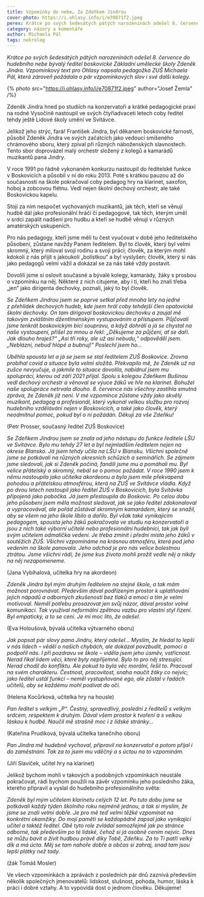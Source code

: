 ```yaml
---
title: Vzpomínky do nebe… Za Zdeňkem Jindrou
cover-photo: https://i.ohlasy.info/i/e70871f2.jpeg
perex: Krátce po svých šedesátých pátých narozeninách odešel 8. července do hudebního nebe bývalý ředitel boskovické Základní umělecké školy Zdeněk Jindra.
category: názory a komentáře
author: Michaela Pál
tags: nekrolog
---
```


*Krátce po svých šedesátých pátých narozeninách odešel 8. července do hudebního nebe bývalý ředitel boskovické Základní umělecké školy Zdeněk Jindra. Vzpomínkový text pro Ohlasy napsala pedagožka ZUŠ Michaela Pál, která zároveň požádala o pár vzpomínkových slov i své další kolegy.*

{% photo src="https://i.ohlasy.info/i/e70871f2.jpeg" author="Josef Žemla" /%}

Zdeněk Jindra hned po studiích na konzervatoři a krátké pedagogické praxi na rodné Vysočině nastoupil ve svých čtyřiadvaceti letech coby ředitel tehdy ještě Lidové školy umění ve Svitávce.

Jelikož jeho strýc, farář František Jindra, byl děkanem boskovické farnosti, působil Zdeněk Jindra ve svých začátcích jako vedoucí smíšeného chrámového sboru, který zpíval při různých náboženských slavnostech. Tento sbor doprovázel malý orchestr složený z kolegů a kamarádů muzikantů pana Jindry.

V roce 1991 po řádně vykonaném konkurzu nastoupil do ředitelské funkce v Boskovicích a působil v ní do roku 2013. Poté s krátkou pauzou až do současnosti na škole pokračoval coby pedagog hry na klarinet, saxofon, hoboj a zobcovou flétnu. Vedl nejen školní dechový orchestr, ale také Boskovickou kapelu.

Stojí za ním nespočet vychovaných muzikantů, jak těch, kteří se věnují hudbě dál jako profesionální hráči či pedagogové, tak těch, kterým uměl v srdci zapálit nadšení pro hudbu a kteří se hudbě věnují v různých amatérských uskupeních.

Pro nás pedagogy, kteří jsme měli tu čest vyučovat v době jeho ředitelského působení, zůstane navždy Panem ředitelem. Byl to člověk, který byl velmi skromný, který miloval svoji rodinu a svoji práci; člověk, za kterým mohl kdokoli z nás přijít s jakoukoli „bolístkou“ a byl vyslyšen; člověk, který si nás jako pedagogů velmi vážil a dokázal se za nás také vždy postavit.

Dovolili jsme si oslovit současné a bývalé kolegy, kamarády, žáky s prosbou o vzpomínku na něj. Některé z nich citujeme, aby i ti, kteří ho znali třeba „jen“ jako dirigenta dechovky, poznali, jaký to byl člověk.

*Se Zdeňkem Jindrou jsem se poprvé setkal před mnoha lety na jedné z přehlídek dechových hudeb, kde jsem hrál coby tehdejší člen opatovické školní dechovky. On tam dirigoval boskovickou dechovku a zaujal mě takovým zvláštním džentlmenským vystupováním a přístupem. Půjčovali jsme tenkrát boskovickým bicí soupravu, a když dohráli a já se chystal na naše vystoupení, přišel za mnou a řekl: „Děkujeme za půjčení, ať se daří. Jak dlouho hraješ?“ „Asi tři roky, ale už asi nebudu,“ odpověděl jsem. „Neblázni, nebuď hlópé a bubnuj!“ Poslechl jsem ho…*

*Uběhla spousta let a já se jsem se stal ředitelem ZUŠ Boskovice. Zrovna probíhal covid a situace byla velmi složitá. Překvapilo mě, že Zdeněk už na zušce nevyučuje, a jakmile to situace dovolila, nabídnul jsem mu spolupráci, kterou od září 2021 přijal. Spolu s kolegou Zdeňkem Bušinou vedl dechový orchestr a věnoval se výuce žáků ve hře na klarinet. Bohužel naše spolupráce netrvala dlouho. 8. července nás všechny zastihla smutná zpráva, že Zdeněk již není. V mé vzpomínce zůstane vždy jako skvělý muzikant, pedagog a profesionál, který vykonal velkou službu pro rozvoj hudebního vzdělávání nejen v Boskovicích, a také jako člověk, který neodmítnul pomoc, pokud byl o ni požádán. Děkuji za vše Zdeňku!*

(Petr Prosser, současný ředitel ZUŠ Boskovice)

*Se Zdeňkem Jindrou jsem se znala od jeho nástupu do funkce ředitele LŠU ve Svitávce. Bylo mu tehdy 27 let a byl nejmladším ředitelem nejen na okrese Blansko. Já jsem tehdy učila na LŠU v Blansku. Všichni společně jsme se potkávali na různých okresních schůzích a seminářích. Se zájmem jsme sledovali, jak si Zdeněk počíná, fandili jsme mu a pomáhali mu. Byl velice přátelský a skromný, nebál se o pomoc požádat. V roce 1990 jsem k němu nastoupila jako učitelka akordeonu a byla jsem mile překvapená pohodou a přátelskou atmosférou, která na ZUŠ ve Svitávce vládla. Když po dvou letech nastoupil jako ředitel ZUŠ v Boskovicích, byla Svitávka připojená jako pobočka. Já jsem přestoupila do Boskovic. Po celou dobu jeho působení jsem měla možnost sledovat, jak se jako ředitel zdokonaloval a vypracovával, ale pořád zůstával skromným kamarádem, který se snažil, aby se všem na jeho škole líbilo a dařilo. Byl však také vynikajícím pedagogem, spousta jeho žáků pokračovala ve studiu na konzervatoři a jsou z nich také výborní učitelé nebo profesionální hudebníci, tak jak byli svým učitelem odmalička vedeni. Je třeba zmínit i přední místa jeho žáků v soutěžích ZUŠ. Všichni vzpomínáme na krásnou atmosféru, která pod jeho vedením na škole panovala. Jeho odchod je pro nás velice bolestnou ztrátou. Jsme všichni rádi, že jsme kus života mohli prožít vedle něj a nikdy na něj nezapomeneme.*

(Jana Vybíhalová, učitelka hry na akordeon)

*Zdeněk Jindra byl mým druhým ředitelem na stejné škole, a tak mám možnost porovnávat. Především dával podřízeným prostor k uplatňování jejich nápadů a odborných zkušeností bez tlaků a emocí a tím je velmi motivoval. Neměl potřebu prosazovat jen svůj názor, dával prostor volné komunikaci. Tak využíval neformální zpětnou vazbu pro vlastní styl řízení. Byl empatický, a to se cení. Je mi moc líto, že odešel.*

(Eva Holoušová, bývalá učitelka výtvarného oboru)

*Jak popsat pár slovy pana Jindru, který odešel… Myslím, že hledal to lepší v nás lidech – věděl o našich chybách, ale dokázal povzbudit, pomoci a podpořil nás. I při pozdravu ve škole – viděla jsem jeho úsměv, vstřícnost. Nerad říkal lidem věci, které byly nepříjemné. Bylo to pro něj stresující. Nerad chodil do konfliktu. Ale pokud to byla věc morální, řešil to. Pracoval na svém charakteru. Čestnost, pracovitost, snaha naučit žáky co nejvíc; jako ředitel ustál funkci – neměl vystupňované ego, ale zůstal v řadách učitelů, aby se každému mohl podívat do očí.*

(Helena Kocůrková, učitelka hry na housle)

*Pan ředitel s velkým „P“. Čestný, spravedlivý, poslední z ředitelů s velkým srdcem, respektem k druhým. Dával všem prostor k tvoření a s velkou láskou k hudbě. Naučil mě strašně moc i z lidské stránky…*

(Kateřina Prudíková, bývalá učitelka tanečního oboru)

*Pan Jindra mě hudebně vychoval, připravil na konzervatoř a potom přijal i do zaměstnání. Tak za to jsem mu vděčný a s úctou na to vzpomínám.*

(Jiří Slavíček, učitel hry na klarinet)

Jelikož bychom mohli v takových a podobných vzpomínkách neustále pokračovat, rádi bychom použili na závěr vzpomínku jeho posledního žáka, kterého připravil a vyslal do hudebního profesionálního světa:

*Zdeněk byl mým učitelem klarinetu celých 12 let. Po tuto dobu jsme se potkávali každý týden školního roku nejméně jednou, a tak si myslím, že jsme se znali velmi dobře. Je pro mě teď velmi těžké vzpomínat na konkrétní okamžiky. Do mojí paměti se každopádně zapsal jako vynikající učitel a taktéž ředitel. Obě tyto role zvládal samozřejmě jak po stránce odborné, tak především po té lidské, čehož si já osobně cením nejvíc. Dnes se můžu bavit a živit hudbou právě díky Tobě, Zdeňku. Za to Ti patří velký dík a má úcta. Měj se tam nahoře dobře a občas si zahraj, snad tam jsou lepší plátky než tady.*

(žák Tomáš Mosler)

Ve všech vzpomínkách a zprávách z posledních pár dnů zaznívá především několik společných jmenovatelů: lidskost, slušnost, pohoda, humor, láska k práci i dobré vztahy. A to vypovídá dost o jednom člověku. Děkujeme!